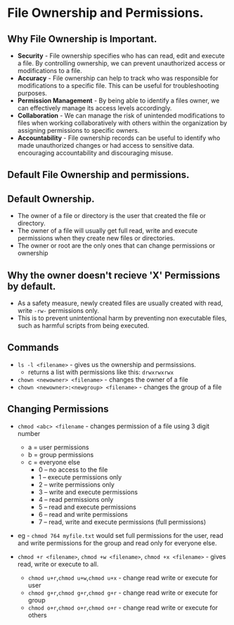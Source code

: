 
# File Ownership and Permissions.

## Why File Ownership is Important.

- **Security** -  File ownership specifies who has can read, edit and execute a file. By controlling ownership, we can prevent unauthorized access or modifications to a file.
- **Accuracy** - File ownership can help to track who was responsible for modifications to a specific file. This can be useful for troubleshooting purposes.
- **Permission Management** - By being able to identify a files owner, we can effectively manage its access levels accordingly.
- **Collaboration** - We can manage the risk of unintended modifications to files when working collaboratively with others within the organization by assigning permissions to specific owners.
- **Accountability** - File ownership records can be useful to identify who made unauthorized changes or had access to sensitive data. encouraging accountability and discouraging misuse.

## Default File Ownership and permissions.

## Default Ownership.
  - The owner of a file or directory is the user that created the file or directory.
  - The owner of a file will usually get full read, write and execute permissions when they create new files or directories.
  - The owner or root are the only ones that can change permissions or ownership
## Why the owner doesn't recieve 'X' Permissions by default.
  - As a safety measure, newly created files are usually created with read, write `-rw-` permissions only.
  - This is to prevent unintentional harm by preventing non executable files, such as harmful scripts from being executed.
## Commands
  - `ls -l <filename>` - gives us the ownership and permsissions.
    - returns a list with permissions like this: `drwxrwxrwx` 
  - `chown <newowner> <filename>` - changes the owner of a file
  - `chown <newowner>:<newgroup> <filename>` - changes the group of a file

## Changing Permissions
- `chmod <abc> <filename` - changes permission of a file using 3 digit number
  - a = user permissions
  - b = group permissions
  - c = everyone else
    - 0 – no access to the file
    - 1 – execute permissions only
    - 2 – write permissions only
    - 3 – write and execute permissions
    - 4 – read permissions only
    - 5 – read and execute permissions
    - 6 – read and write permissions
    - 7 – read, write and execute permissions (full permissions)

 - eg - `chmod 764 myfile.txt` would set full permissions for the user, read and write permissions for the group and read only for everyone else.

- `chmod +r <filename>`, `chmod +w <filename>`, `chmod +x <filename>` - gives read, write or execute to all.
  - `chmod u+r`,`chmod u+w`,`chmod u+x` - change read write or execute for user
  - `chmod g+r`,`chmod g+r`,`chmod g+r` - change read write or execute for group
  - `chmod o+r`,`chmod o+r`,`chmod o+r` - change read write or execute for others




